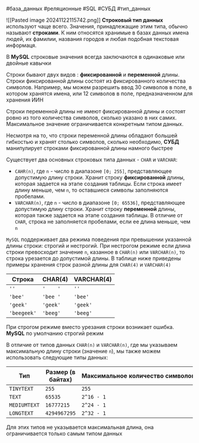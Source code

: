 #база_данных #реляционные #SQL #СУБД #тип_данных 

![[Pasted image 20241122115742.png]]
**Строковый тип данных** используют чаще всего. Значения, принадлежащие этим типа, обычно называют **строками**. К ним относятся хранимые в базах данных имена людей, их фамилии, названия городов и любая подобная текстовая информаця.

В **MySQL** строковые значения всегда заключаются в одинаковые или двойные кавычки

Строки бывают двух видов : **фиксированной** и **переменной** длины. Строки фиксированной длины состоят из фиксированного количества символов. Например, мы можем разрешить ввод 30 символов в поле, в котором хранятся имена, или 12 символов в поле, предназначенном для хранения ИИН

Строки переменной длины не имеют фиксированной длины и состоят ровно из того количества символов, сколько указано в них самих. Максимальное значение ограничивается конкретным типом данных.

Несмотря на то, что строки переменной длины обладают большей гибкостью и хранят столько символов, сколько необходимо, **СУБД** манипулирует строками фиксированной длины намного быстрее

Существует два основных строковых типа данных - `CHAR` и `VARCHAR`:
- `CAHR(n)`, где `n` - число в диапазоне `[0; 255]`, представляющее допустимую длину строки. Хранит строку **фиксированной** длины, которая задается на этапе создания таблицы. Если строка имеет длину меньше, чем `n`, то оставшиеся символы заполняются пробелами.
- `VARCHAR(n)`, где `n` - число в диапазоне `[0; 65536]`, представляющее допустимую длину строки. Хранит строку **переменной** длины, которая также задается на этапе создания таблицы. В отличие от `CHAR`, строка не заполняется пробелами, если ее длина меньше, чем `n`

`MySQL` поддерживает два режима поведения при превышении указанной длины строки: строгий и нестрогий. При нестрогом режиме если длина строки превосходит значение `n`, казанное в `CHAR(n)` или `VARCHAR(n)`, то строка урезается до допустимой длины. В таблице ниже приведены примеры хранения строк разной длины для `CHAR(4)` и `VARCHAR(4)`  

| **Строка**  | **CHAR(4)** | **VARCHAR(4)** |
| ----------- | ----------- | -------------- |
| `''`        | `'    '`    | `''`           |
| `'bee'`     | `'bee '`    | `'bee'`        |
| `'geek'`    | `'geek'`    | `'geek'`       |
| `'beegeek'` | `'beeg'`    | `'beeg'`       |
При строгом режиме вместо урезания строки возникает ошибка. **MySQL** по умолчанию строгий режим

В отличие от типов данных `CHAR(n)` и `VARCHAR(n)`, где мы указываем максимальную длину строки (значение `n`), мы также можем использовать следующие типы данных:

| **Тип**      | **Размер (в байтах)** | **Максимальное количество символов** |
| ------------ | --------------------- | ------------------------------------ |
| `TINYTEXT`   | `255`                 | `255`                                |
| `TEXT`       | `65535`               | `2^16 - 1`                           |
| `MEDIUMTEXT` | `16777215`            | `2^24 - 1`                           |
| `LONGTEXT`   | `4294967295`          | `2^32 - 1`                           |
Для этих типов не указывается максимальная длина, она ограничивается только самым типом данных